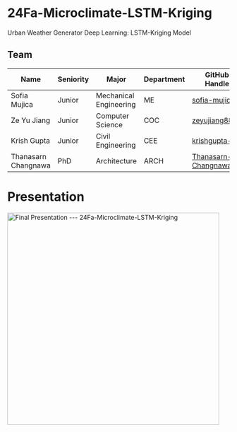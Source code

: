 # 24Fa-Microclimate-LSTM-Kriging
Urban Weather Generator
Deep Learning: LSTM-Kriging Model

## Team

| Name                  | Seniority | Major                  | Department | GitHub Handle                                                 |  
| --------------------- | --------- | ---------------------- | ---------- | ------------------------------------------------------------- | 
| Sofia Mujica          | Junior    | Mechanical Engineering | ME         | [sofia-mujica](https://github.com/sofia-mujica)               | 
| Ze Yu Jiang           | Junior    | Computer Science       | COC        | [zeyujiang8800](https://github.com/zeyujiang8800)             | 
| Krish Gupta           | Junior    | Civil Engineering      | CEE        | [krishgupta-CE](https://github.com/krishgupta-CE)             |
| Thanasarn Changnawa   | PhD       | Architecture           | ARCH       | [Thanasarn-Changnawa](https://github.com/Thanasarn-Changnawa) |

# Presentation

<a href="https://www.youtube.com/watch?v=deMabiRxBAA" target="_blank" rel="noopener noreferrer">
    <img src="https://img.youtube.com/vi/deMabiRxBAA/maxresdefault.jpg" width="480" alt="Final Presentation --- 24Fa-Microclimate-LSTM-Kriging">
</a>


